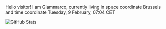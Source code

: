 Hello visitor! I am Giammarco, currently living in space coordinate Brussels and time coordinate Tuesday, 9 February, 07:04 CET

![GitHub Stats](https://github-readme-stats.vercel.app/api?username=grcasanova)
